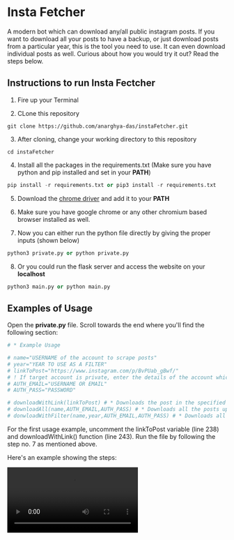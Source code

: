 # Insta Fetcher 

A modern bot which can download any/all public instagram posts. If you want to download all your posts to have a backup,
or just download posts from a particular year, this is the tool you need to use. It can even download individual posts as well. 
Curious about how you would try it out? Read the steps below.

## Instructions to run Insta Fectcher 

1. Fire up your Terminal

2. CLone this repository

```
git clone https://github.com/anarghya-das/instaFetcher.git
```

3. After cloning, change your working directory to this repository 

```
cd instaFetcher
```

4. Install all the packages in the requirements.txt (Make sure you have python and pip installed and set in your **PATH**)

```python
pip install -r requirements.txt or pip3 install -r requirements.txt
```

5. Download the [chrome driver](http://chromedriver.chromium.org/downloads) and add it to your **PATH**

6. Make sure you have google chrome or any other chromium based browser installed as well.

7. Now you can either run the python file directly by giving the proper inputs (shown below)

```python
python3 private.py or python private.py
```

8. Or you could run the flask server and access the website on your **localhost**


```python
python3 main.py or python main.py
```

## Examples of Usage

Open the **private.py** file. Scroll towards the end where you'll find the following section:

```python
# * Example Usage

# name="USERNAME of the account to scrape posts" 
# year="YEAR TO USE AS A FILTER"
# linkToPost="https://www.instagram.com/p/BvPUab_gBwf/" 
# ! If target account is private, enter the details of the account which is following it.
# AUTH_EMAIL="USERNAME OR EMAIL"
# AUTH_PASS="PASSWORD"

# downloadWithLink(linkToPost) # * Downloads the post in the specified link of the post
# downloadAll(name,AUTH_EMAIL,AUTH_PASS) # * Downloads all the posts uploaded by the given user (name)
# donwloadWithFilter(name,year,AUTH_EMAIL,AUTH_PASS) # * Downloads all the posts with the given year
```

For the first usage example, uncomment the linkToPost variable (line 238) and downloadWithLink() function (line 243).
Run the file by following the step no. 7 as mentioned above.

Here's an example showing the steps:

![](https://github.com/anarghya-das/instaFetcher/blob/master/examples/downloadWithLink.mp4)
